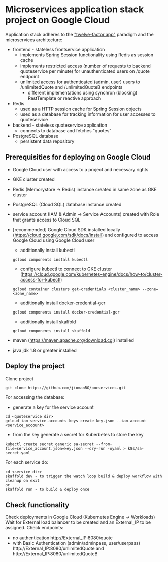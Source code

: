 # Microservices application stack project on Google Cloud
Application stack adheres to the ["twelve-factor app"](https://12factor.net/) paradigm and the microservices architecture:
- frontend - stateless frontservice application
  - implements Spring Session functionality using Redis as session cache
  - implements restricted access (number of requests to backend quoteservice per minute) for unauthenticated users on /quote endpoint
  - unlimited access for authenticated (admin, user) users to /unlimitedQuote and /unlimitedQuoteB endpoints
    - different implementations using synchron (blocking) RestTemplate or reactive approach
- Redis
  - used as a HTTP session cache for Spring Session objects
  - used as a database for tracking information for user accesses to quoteservice
- backend - stateless quoteservice application
  - connects to database and fetches "quotes"
- PostgreSQL database
  - persistent data repository
  
## Prerequisities for deploying on Google Cloud
- Google Cloud user with access to a project and necessary rights
- GKE cluster created
- Redis (Memorystore -> Redis) instance created in same zone as GKE cluster
- PostgreSQL (Cloud SQL) database instance created
- service account (IAM & Admin -> Service Accounts) created with Role that grants access to Cloud SQL
- [recommended] Google Cloud SDK installed locally (https://cloud.google.com/sdk/docs/install) and configured to access Google Cloud using Google Cloud user
  
  - additionally install kubectl
  ```
  gcloud components install kubectl
  ```
  - configure kubectl to connect to GKE cluster (https://cloud.google.com/kubernetes-engine/docs/how-to/cluster-access-for-kubectl)
  ```
  gcloud container clusters get-credentials <cluster_name> --zone=<zone_name>
  ```
  - additionally install docker-credential-gcr
  ```
  gcloud components install docker-credential-gcr
  ```
  - additionally install skaffold
  ```
  gcloud components install skaffold
  ```
- maven (https://maven.apache.org/download.cgi) installed
- java jdk 1.8 or greater installed
  
## Deploy the project
Clone project
```
git clone https://github.com/jiomanRO/pocservices.git
```
For accessing the database:
  - generate a key for the service account
  ```
  cd <quoteservice dir>
  gcloud iam service-accounts keys create key.json --iam-account <service_account>
  ```
  - from the key generate a secret for Kuberbetes to store the key
  ```
  kubectl create secret generic sa-secret --from-file=service_account.json=key.json --dry-run -oyaml > k8s/sa-secret.yaml
  ```
For each service do:
```
cd <service dir>
skaffold dev - to trigger the watch loop build & deploy workflow with cleanup on exit
or
skaffold run - to build & deploy once
```

## Check functionality
Check deployments in Google Cloud (Kubernetes Engine -> Workloads)
Wait for External load balancer to be created and an External_IP to be assigned.
Check endpoints:
- no authentication http://External_IP:8080/quote
- with Basic Authentication (admin/adminpass, user/userpass) http://External_IP:8080/unlimitedQuote and http://External_IP:8080/unlimitedQuoteB 
